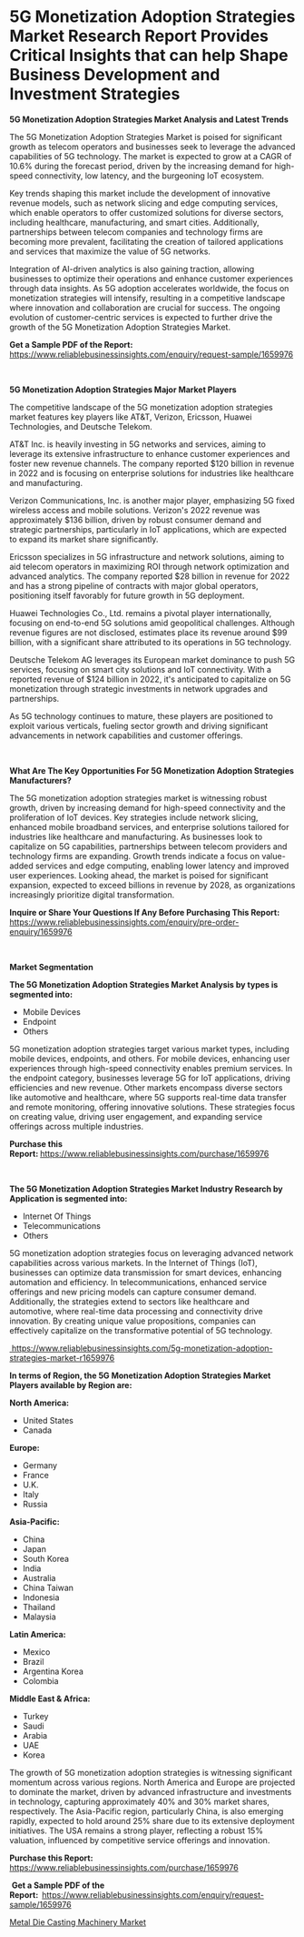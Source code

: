 <p><h1>5G Monetization Adoption Strategies Market Research Report Provides Critical Insights that can help Shape Business Development and Investment Strategies</h1></p><p><strong>5G Monetization Adoption Strategies Market Analysis and Latest Trends</strong></p>
<p><p>The 5G Monetization Adoption Strategies Market is poised for significant growth as telecom operators and businesses seek to leverage the advanced capabilities of 5G technology. The market is expected to grow at a CAGR of 10.6% during the forecast period, driven by the increasing demand for high-speed connectivity, low latency, and the burgeoning IoT ecosystem. </p><p>Key trends shaping this market include the development of innovative revenue models, such as network slicing and edge computing services, which enable operators to offer customized solutions for diverse sectors, including healthcare, manufacturing, and smart cities. Additionally, partnerships between telecom companies and technology firms are becoming more prevalent, facilitating the creation of tailored applications and services that maximize the value of 5G networks.</p><p>Integration of AI-driven analytics is also gaining traction, allowing businesses to optimize their operations and enhance customer experiences through data insights. As 5G adoption accelerates worldwide, the focus on monetization strategies will intensify, resulting in a competitive landscape where innovation and collaboration are crucial for success. The ongoing evolution of customer-centric services is expected to further drive the growth of the 5G Monetization Adoption Strategies Market.</p></p>
<p><strong>Get a Sample PDF of the Report:&nbsp;</strong> <a href="https://www.reliablebusinessinsights.com/enquiry/request-sample/1659976?utm_campaign=3273&utm_medium=2&utm_source=Github&utm_content=ia&utm_term=29032025&utm_id=5g-monetization-adoption-strategies">https://www.reliablebusinessinsights.com/enquiry/request-sample/1659976</a></p>
<p>&nbsp;</p>
<p><strong>5G Monetization Adoption Strategies Major Market Players</strong></p>
<p><p>The competitive landscape of the 5G monetization adoption strategies market features key players like AT&T, Verizon, Ericsson, Huawei Technologies, and Deutsche Telekom. </p><p>AT&T Inc. is heavily investing in 5G networks and services, aiming to leverage its extensive infrastructure to enhance customer experiences and foster new revenue channels. The company reported $120 billion in revenue in 2022 and is focusing on enterprise solutions for industries like healthcare and manufacturing.</p><p>Verizon Communications, Inc. is another major player, emphasizing 5G fixed wireless access and mobile solutions. Verizon's 2022 revenue was approximately $136 billion, driven by robust consumer demand and strategic partnerships, particularly in IoT applications, which are expected to expand its market share significantly.</p><p>Ericsson specializes in 5G infrastructure and network solutions, aiming to aid telecom operators in maximizing ROI through network optimization and advanced analytics. The company reported $28 billion in revenue for 2022 and has a strong pipeline of contracts with major global operators, positioning itself favorably for future growth in 5G deployment.</p><p>Huawei Technologies Co., Ltd. remains a pivotal player internationally, focusing on end-to-end 5G solutions amid geopolitical challenges. Although revenue figures are not disclosed, estimates place its revenue around $99 billion, with a significant share attributed to its operations in 5G technology.</p><p>Deutsche Telekom AG leverages its European market dominance to push 5G services, focusing on smart city solutions and IoT connectivity. With a reported revenue of $124 billion in 2022, it's anticipated to capitalize on 5G monetization through strategic investments in network upgrades and partnerships.</p><p>As 5G technology continues to mature, these players are positioned to exploit various verticals, fueling sector growth and driving significant advancements in network capabilities and customer offerings.</p></p>
<p>&nbsp;</p>
<p><strong>What Are The Key Opportunities For 5G Monetization Adoption Strategies Manufacturers?</strong></p>
<p><p>The 5G monetization adoption strategies market is witnessing robust growth, driven by increasing demand for high-speed connectivity and the proliferation of IoT devices. Key strategies include network slicing, enhanced mobile broadband services, and enterprise solutions tailored for industries like healthcare and manufacturing. As businesses look to capitalize on 5G capabilities, partnerships between telecom providers and technology firms are expanding. Growth trends indicate a focus on value-added services and edge computing, enabling lower latency and improved user experiences. Looking ahead, the market is poised for significant expansion, expected to exceed billions in revenue by 2028, as organizations increasingly prioritize digital transformation.</p></p>
<p><strong>Inquire or Share Your Questions If Any Before Purchasing This Report:</strong> <a href="https://www.reliablebusinessinsights.com/enquiry/pre-order-enquiry/1659976?utm_campaign=3273&utm_medium=2&utm_source=Github&utm_content=ia&utm_term=29032025&utm_id=5g-monetization-adoption-strategies">https://www.reliablebusinessinsights.com/enquiry/pre-order-enquiry/1659976</a></p>
<p>&nbsp;</p>
<p><strong>Market Segmentation</strong></p>
<p><strong>The 5G Monetization Adoption Strategies Market Analysis by types is segmented into:</strong></p>
<p><ul><li>Mobile Devices</li><li>Endpoint</li><li>Others</li></ul></p>
<p><p>5G monetization adoption strategies target various market types, including mobile devices, endpoints, and others. For mobile devices, enhancing user experiences through high-speed connectivity enables premium services. In the endpoint category, businesses leverage 5G for IoT applications, driving efficiencies and new revenue. Other markets encompass diverse sectors like automotive and healthcare, where 5G supports real-time data transfer and remote monitoring, offering innovative solutions. These strategies focus on creating value, driving user engagement, and expanding service offerings across multiple industries.</p></p>
<p><strong>Purchase this Report:&nbsp;</strong><a href="https://www.reliablebusinessinsights.com/purchase/1659976?utm_campaign=3273&utm_medium=2&utm_source=Github&utm_content=ia&utm_term=29032025&utm_id=5g-monetization-adoption-strategies">https://www.reliablebusinessinsights.com/purchase/1659976</a></p>
<p>&nbsp;</p>
<p><strong>The 5G Monetization Adoption Strategies Market Industry Research by Application is segmented into:</strong></p>
<p><ul><li>Internet Of Things</li><li>Telecommunications</li><li>Others</li></ul></p>
<p><p>5G monetization adoption strategies focus on leveraging advanced network capabilities across various markets. In the Internet of Things (IoT), businesses can optimize data transmission for smart devices, enhancing automation and efficiency. In telecommunications, enhanced service offerings and new pricing models can capture consumer demand. Additionally, the strategies extend to sectors like healthcare and automotive, where real-time data processing and connectivity drive innovation. By creating unique value propositions, companies can effectively capitalize on the transformative potential of 5G technology.</p></p>
<p><a href="https://www.reliablebusinessinsights.com/5g-monetization-adoption-strategies-market-r1659976?utm_campaign=3273&utm_medium=2&utm_source=Github&utm_content=ia&utm_term=29032025&utm_id=5g-monetization-adoption-strategies">&nbsp;https://www.reliablebusinessinsights.com/5g-monetization-adoption-strategies-market-r1659976</a></p>
<p><strong>In terms of Region, the 5G Monetization Adoption Strategies Market Players available by Region are:</strong></p>
<p>
    <p> <strong> North America: </strong>
        <ul>
            <li>United States</li>
            <li>Canada</li>
        </ul>
        </p> 
    <p> <strong> Europe: </strong>
        <ul>
            <li>Germany</li>
            <li>France</li>
            <li>U.K.</li>
            <li>Italy</li>
            <li>Russia</li>
        </ul>
        </p> 
    <p> <strong> Asia-Pacific: </strong>
        <ul>
            <li>China</li>
            <li>Japan</li>
            <li>South Korea</li>
            <li>India</li>
            <li>Australia</li>
            <li>China Taiwan</li>
            <li>Indonesia</li>
            <li>Thailand</li>
            <li>Malaysia</li>
        </ul>
        </p> 
    <p> <strong> Latin America: </strong>
        <ul>
            <li>Mexico</li>
            <li>Brazil</li>
            <li>Argentina Korea</li>
            <li>Colombia</li>
        </ul>
        </p> 
    <p> <strong> Middle East & Africa: </strong>
        <ul>
            <li>Turkey</li>
            <li>Saudi</li>
            <li>Arabia</li>
            <li>UAE</li>
            <li>Korea</li>
        </ul>
    </p>
    </p>
<p><p>The growth of 5G monetization adoption strategies is witnessing significant momentum across various regions. North America and Europe are projected to dominate the market, driven by advanced infrastructure and investments in technology, capturing approximately 40% and 30% market shares, respectively. The Asia-Pacific region, particularly China, is also emerging rapidly, expected to hold around 25% share due to its extensive deployment initiatives. The USA remains a strong player, reflecting a robust 15% valuation, influenced by competitive service offerings and innovation.</p></p>
<p><strong>Purchase this Report: </strong><a href="https://www.reliablebusinessinsights.com/purchase/1659976?utm_campaign=3273&utm_medium=2&utm_source=Github&utm_content=ia&utm_term=29032025&utm_id=5g-monetization-adoption-strategies">https://www.reliablebusinessinsights.com/purchase/1659976</a></p>
<p>&nbsp;<strong>Get a Sample PDF of the Report:&nbsp;&nbsp;</strong><a href="https://www.reliablebusinessinsights.com/enquiry/request-sample/1659976?utm_campaign=3273&utm_medium=2&utm_source=Github&utm_content=ia&utm_term=29032025&utm_id=5g-monetization-adoption-strategies">https://www.reliablebusinessinsights.com/enquiry/request-sample/1659976</a></p>
<p><strong></strong></p>
<p><p><a href="https://github.com/fraryatena85/Market-Research-Report-List-1/blob/main/metal-die-casting-machinery-market.md?utm_campaign=3273&utm_medium=2&utm_source=Github&utm_content=ia&utm_term=29032025&utm_id=5g-monetization-adoption-strategies">Metal Die Casting Machinery Market</a></p></p>